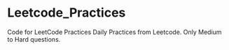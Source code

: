 # Leetcode_Practices
Code for LeetCode Practices
Daily Practices from Leetcode. Only Medium to Hard questions.
